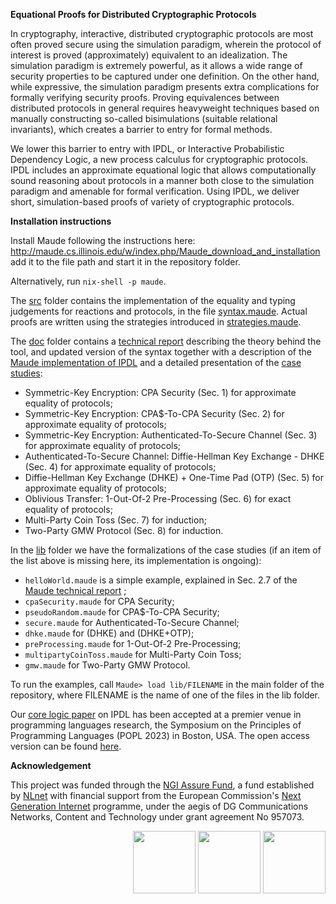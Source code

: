 **Equational Proofs for Distributed Cryptographic Protocols**

In cryptography, interactive, distributed cryptographic protocols are most often proved secure using the simulation paradigm, wherein the protocol of interest is proved (approximately) equivalent to an idealization. The simulation paradigm is extremely powerful, as it allows a wide range of security properties to be captured under one definition. On the other hand, while expressive, the simulation paradigm presents extra complications for formally verifying security proofs. Proving equivalences between distributed protocols in general requires heavyweight techniques based on manually constructing so-called bisimulations (suitable relational invariants), which creates a barrier to entry for formal methods. 

We lower this barrier to entry with IPDL, or Interactive Probabilistic Dependency Logic, a new process calculus for cryptographic protocols. IPDL includes an approximate equational logic that allows computationally sound reasoning about protocols in a manner both close to the simulation paradigm and amenable for formal verification. Using IPDL, we deliver short, simulation-based proofs of variety of cryptographic protocols. 

**Installation instructions**

Install Maude following the instructions here:
http://maude.cs.illinois.edu/w/index.php/Maude_download_and_installation
add it to the file path and start it in the repository folder. 

Alternatively, run `nix-shell -p maude`.

The [src](https://github.com/kristinas/IPDL-Maude/tree/main/src "src") folder contains the implementation of the equality and typing judgements for reactions and protocols, in the file [syntax.maude](https://github.com/kristinas/IPDL-Maude/blob/main/src/syntax.maude "syntax.maude"). Actual proofs are written using the strategies introduced in [strategies.maude](https://github.com/kristinas/IPDL-Maude/blob/main/src/strategies.maude "strategies.maude").

The [doc](https://github.com/kristinas/IPDL-Maude/tree/main/doc) folder contains a [technical report](https://github.com/kristinas/IPDL-Maude/blob/main/doc/POPL2023.pdf) describing the theory behind the tool,
and updated version of the syntax together with a description of the [Maude implementation of IPDL](https://github.com/kristinas/IPDL-Maude/blob/main/doc/tech_report_maude.pdf) and a detailed presentation of the [case studies](https://github.com/kristinas/IPDL-Maude/blob/main/doc/case_studies.pdf):
- Symmetric-Key Encryption: CPA Security (Sec. 1) for approximate equality of protocols;
- Symmetric-Key Encryption: CPA$-To-CPA Security (Sec. 2) for approximate equality of protocols;
- Symmetric-Key Encryption: Authenticated-To-Secure Channel (Sec. 3) for approximate equality of protocols;
- Authenticated-To-Secure Channel: Diffie-Hellman Key Exchange - DHKE (Sec. 4) for approximate equality of protocols;
- Diffie-Hellman Key Exchange (DHKE) + One-Time Pad (OTP) (Sec. 5) for approximate equality 
of protocols;
- Oblivious Transfer: 1-Out-Of-2 Pre-Processing (Sec. 6) for exact equality of protocols;
- Multi-Party Coin Toss (Sec. 7) for induction;
- Two-Party GMW Protocol (Sec. 8) for induction.

In the [lib](https://github.com/kristinas/IPDL-Maude/tree/main/lib "lib") folder  we have the formalizations of the case studies (if an item of the list above is missing here, its implementation is ongoing):
- `helloWorld.maude` is a simple example, explained in Sec. 2.7 of the
[Maude technical report](https://github.com/kristinas/IPDL-Maude/blob/main/doc/tech_report_maude.pdf) ;
- `cpaSecurity.maude` for CPA Security;
- `pseudoRandom.maude` for CPA$-To-CPA Security;
- `secure.maude` for Authenticated-To-Secure Channel;
- `dhke.maude` for (DHKE) and (DHKE+OTP);
- `preProcessing.maude` for 1-Out-Of-2 Pre-Processing;
- `multipartyCoinToss.maude` for Multi-Party Coin Toss;
- `gmw.maude` for Two-Party GMW Protocol.

To run the examples, call
`Maude> load lib/FILENAME`
in the main folder of the repository, where FILENAME is the name of one of the files in the lib folder.

Our [core logic paper](https://dl.acm.org/doi/10.1145/3571223) on IPDL has been accepted at a premier venue in programming languages research, the Symposium on the Principles of Programming Languages (POPL 2023) in Boston, USA. The open access version can be found [here](https://hal.inria.fr/hal-03917005/file/main.pdf).

**Acknowledgement**

This project was funded through the [NGI Assure Fund](https://nlnet.nl/assure), a fund established by [NLnet](https://nlnet.nl/) with financial support from the European Commission's [Next Generation Internet](https://ngi.eu/) programme, under the aegis of DG Communications Networks, Content and Technology under grant agreement No 957073.

<div align="right">
    <img height="100px" src="https://user-images.githubusercontent.com/8997731/215262095-ab12d43a-ca8a-4d44-b79b-7e99ab91ca01.png"/>
    <img height="100px" src="https://user-images.githubusercontent.com/8997731/221422192-60d28ed4-10bb-441e-957d-93af58166707.png"/>
    <img height="100px" src="https://user-images.githubusercontent.com/8997731/215262235-0db02da9-7c6c-498e-a3d2-7ea7901637bf.png"/>
</div>


